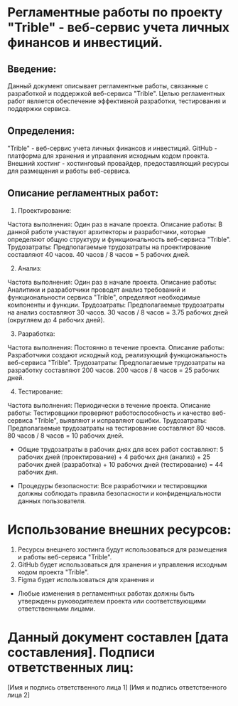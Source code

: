 # Регламентные работы по проекту "Trible" - веб-сервис учета личных финансов и инвестиций.

## Введение: 

Данный документ описывает регламентные работы, связанные с разработкой и поддержкой веб-сервиса "Trible". Целью регламентных работ является обеспечение эффективной разработки, тестирования и поддержки сервиса.

## Определения:

"Trible" - веб-сервис учета личных финансов и инвестиций.
GitHub - платформа для хранения и управления исходным кодом проекта.
Внешний хостинг - хостинговый провайдер, предоставляющий ресурсы для размещения и работы веб-сервиса.
## Описание регламентных работ:

1. Проектирование:

Частота выполнения: Один раз в начале проекта.
Описание работы: В данной работе участвуют архитекторы и разработчики, которые определяют общую структуру и функциональность веб-сервиса "Trible".
Трудозатраты: Предполагаемые трудозатраты на проектирование составляют 40 часов.
40 часов / 8 часов = 5 рабочих дней.

2. Анализ:

Частота выполнения: Один раз в начале проекта.
Описание работы: Аналитики и разработчики проводят анализ требований и функциональности сервиса "Trible", определяют необходимые компоненты и функции.
Трудозатраты: Предполагаемые трудозатраты на анализ составляют 30 часов.
30 часов / 8 часов = 3.75 рабочих дней (округляем до 4 рабочих дней).

3. Разработка:

Частота выполнения: Постоянно в течение проекта.
Описание работы: Разработчики создают исходный код, реализующий функциональность веб-сервиса "Trible".
Трудозатраты: Предполагаемые трудозатраты на разработку составляют 200 часов.
200 часов / 8 часов = 25 рабочих дней.

4. Тестирование:

Частота выполнения: Периодически в течение проекта.
Описание работы: Тестировщики проверяют работоспособность и качество веб-сервиса "Trible", выявляют и исправляют ошибки.
Трудозатраты: Предполагаемые трудозатраты на тестирование составляют 80 часов.
80 часов / 8 часов = 10 рабочих дней.

* Общие трудозатраты в рабочих днях для всех работ составляют:
5 рабочих дней (проектирование) + 4 рабочих дня (анализ) + 25 рабочих дней (разработка) + 10 рабочих дней (тестирование) = 44 рабочих дня.

* Процедуры безопасности: Все разработчики и тестировщики должны соблюдать правила безопасности и конфиденциальности данных пользователя.


# Использование внешних ресурсов:

1. Ресурсы внешнего хостинга будут использоваться для размещения и работы веб-сервиса "Trible".
2. GitHub будет использоваться для хранения и управления исходным кодом проекта "Trible".
3. Figma будет использоваться для хранения и 


* Любые изменения в регламентных работах должны быть утверждены руководителем проекта или соответствующими ответственными лицами.

# Данный документ составлен [дата составления]. Подписи ответственных лиц:


[Имя и подпись ответственного лица 1]
[Имя и подпись ответственного лица 2]

